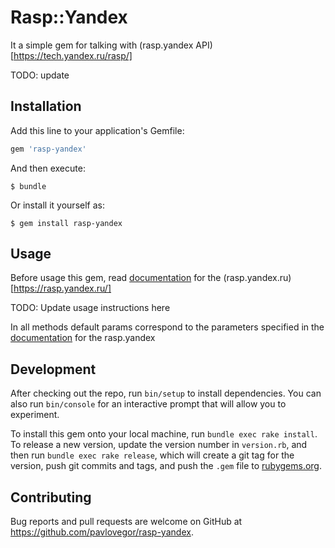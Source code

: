 # Rasp::Yandex

It a simple gem for talking with (rasp.yandex API)[https://tech.yandex.ru/rasp/]

TODO: update

## Installation

Add this line to your application's Gemfile:

```ruby
gem 'rasp-yandex'
```

And then execute:

    $ bundle

Or install it yourself as:

    $ gem install rasp-yandex

## Usage
Before usage this gem, read [documentation](https://tech.yandex.ru/rasp/doc/concepts/about-docpage/) for the (rasp.yandex.ru)[https://rasp.yandex.ru/]

TODO: Update usage instructions here

In all methods default params correspond to the parameters specified in the [documentation](https://tech.yandex.ru/rasp/doc/concepts/about-docpage/) for the rasp.yandex

## Development

After checking out the repo, run `bin/setup` to install dependencies. You can also run `bin/console` for an interactive prompt that will allow you to experiment.

To install this gem onto your local machine, run `bundle exec rake install`. To release a new version, update the version number in `version.rb`, and then run `bundle exec rake release`, which will create a git tag for the version, push git commits and tags, and push the `.gem` file to [rubygems.org](https://rubygems.org).

## Contributing

Bug reports and pull requests are welcome on GitHub at https://github.com/pavlovegor/rasp-yandex.
